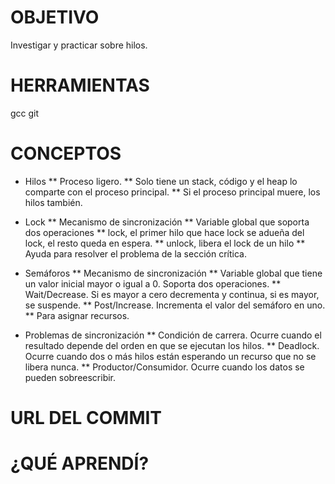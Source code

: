# OBJETIVO
Investigar y practicar sobre hilos.

# HERRAMIENTAS
gcc
git

# CONCEPTOS
* Hilos
  ** Proceso ligero.
  ** Solo tiene un stack, código y el heap lo comparte con el proceso principal.
  ** Si el proceso principal muere, los hilos también.

* Lock
  ** Mecanismo de sincronización
  ** Variable global que soporta dos operaciones
    ** lock, el primer hilo que hace lock se adueña del lock, el resto queda en espera.
    ** unlock, libera el lock de un hilo
  ** Ayuda para resolver el problema de la sección crítica. 
  
* Semáforos
  ** Mecanismo de sincronización
  ** Variable global que tiene un valor inicial mayor o igual a 0. Soporta dos operaciones.
    ** Wait/Decrease. Si es mayor a cero decrementa y continua, si es mayor, se suspende.
    ** Post/Increase. Incrementa el valor del semáforo en uno.
  ** Para asignar recursos.

* Problemas de sincronización
  ** Condición de carrera. Ocurre cuando el resultado depende del orden en que se ejecutan los hilos.
  ** Deadlock. Ocurre cuando dos o más hilos están esperando un recurso que no se libera nunca.
  ** Productor/Consumidor. Ocurre cuando los datos se pueden sobreescribir. 
  
  
# URL DEL COMMIT


# ¿QUÉ APRENDÍ?
